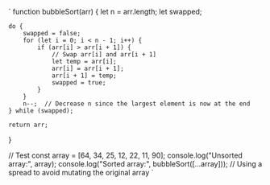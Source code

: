 `
function bubbleSort(arr) {
    let n = arr.length;
    let swapped;

    do {
        swapped = false;
        for (let i = 0; i < n - 1; i++) {
            if (arr[i] > arr[i + 1]) {
                // Swap arr[i] and arr[i + 1]
                let temp = arr[i];
                arr[i] = arr[i + 1];
                arr[i + 1] = temp;
                swapped = true;
            }
        }
        n--;  // Decrease n since the largest element is now at the end
    } while (swapped);

    return arr;
}

// Test
const array = [64, 34, 25, 12, 22, 11, 90];
console.log("Unsorted array:", array);
console.log("Sorted array:", bubbleSort([...array])); // Using a spread to avoid mutating the original array
`
